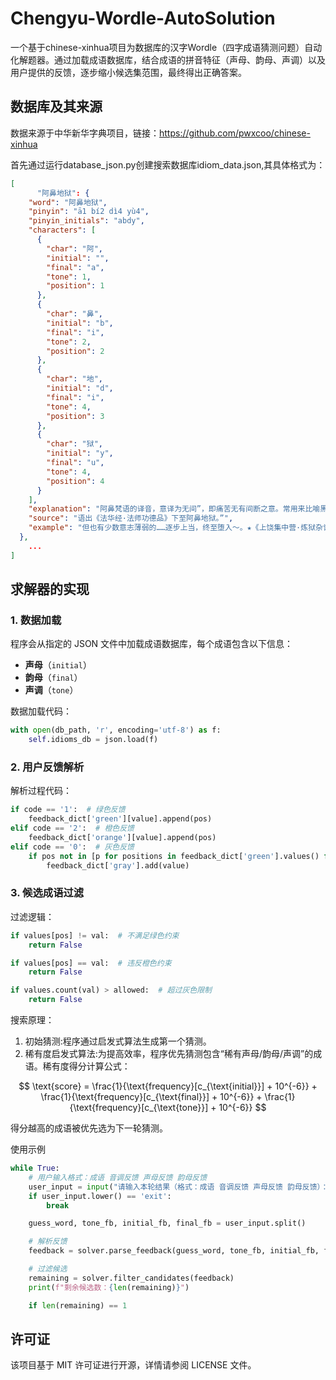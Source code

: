 # Chengyu-Wordle-AutoSolution
一个基于chinese-xinhua项目为数据库的汉字Wordle（四字成语猜测问题）自动化解题器。通过加载成语数据库，结合成语的拼音特征（声母、韵母、声调）以及用户提供的反馈，逐步缩小候选集范围，最终得出正确答案。
## 数据库及其来源
数据来源于中华新华字典项目，链接：https://github.com/pwxcoo/chinese-xinhua

首先通过运行database_json.py创建搜索数据库idiom_data.json,其具体格式为：
```json
[
      "阿鼻地狱": {
    "word": "阿鼻地狱",
    "pinyin": "ā1 bí2 dì4 yù4",
    "pinyin_initials": "abdy",
    "characters": [
      {
        "char": "阿",
        "initial": "",
        "final": "a",
        "tone": 1,
        "position": 1
      },
      {
        "char": "鼻",
        "initial": "b",
        "final": "i",
        "tone": 2,
        "position": 2
      },
      {
        "char": "地",
        "initial": "d",
        "final": "i",
        "tone": 4,
        "position": 3
      },
      {
        "char": "狱",
        "initial": "y",
        "final": "u",
        "tone": 4,
        "position": 4
      }
    ],
    "explanation": "阿鼻梵语的译音，意译为无间”，即痛苦无有间断之意。常用来比喻黑暗的社会和严酷的牢狱。又比喻无法摆脱的极其痛苦的境地。",
    "source": "语出《法华经·法师功德品》下至阿鼻地狱。”",
    "example": "但也有少数意志薄弱的……逐步上当，终至堕入～。★《上饶集中营·炼狱杂记》"
  },
    ...
]
```
## 求解器的实现
###  1. 数据加载
程序会从指定的 JSON 文件中加载成语数据库，每个成语包含以下信息：
- **声母**（`initial`）
- **韵母**（`final`）
- **声调**（`tone`）

数据加载代码：
```python
with open(db_path, 'r', encoding='utf-8') as f:
    self.idioms_db = json.load(f)
```
### 2. 用户反馈解析
解析过程代码：
```python
if code == '1':  # 绿色反馈
    feedback_dict['green'][value].append(pos)
elif code == '2':  # 橙色反馈
    feedback_dict['orange'][value].append(pos)
elif code == '0':  # 灰色反馈
    if pos not in [p for positions in feedback_dict['green'].values() for p in positions]:
        feedback_dict['gray'].add(value)
```
### 3. 候选成语过滤
过滤逻辑：
```python
if values[pos] != val:  # 不满足绿色约束
    return False

if values[pos] == val:  # 违反橙色约束
    return False

if values.count(val) > allowed:  # 超过灰色限制
    return False
```
搜索原理：
1. 初始猜测:程序通过启发式算法生成第一个猜测。
2. 稀有度启发式算法:为提高效率，程序优先猜测包含“稀有声母/韵母/声调”的成语。稀有度得分计算公式：

$$
\text{score} = \frac{1}{\text{frequency}[c_{\text{initial}}] + 10^{-6}} + 
\frac{1}{\text{frequency}[c_{\text{final}}] + 10^{-6}} + 
\frac{1}{\text{frequency}[c_{\text{tone}}] + 10^{-6}}
$$

得分越高的成语被优先选为下一轮猜测。

使用示例

```python
while True:
    # 用户输入格式：成语 音调反馈 声母反馈 韵母反馈
    user_input = input("请输入本轮结果（格式：成语 音调反馈 声母反馈 韵母反馈）：")
    if user_input.lower() == 'exit':
        break

    guess_word, tone_fb, initial_fb, final_fb = user_input.split()

    # 解析反馈
    feedback = solver.parse_feedback(guess_word, tone_fb, initial_fb, final_fb)

    # 过滤候选
    remaining = solver.filter_candidates(feedback)
    print(f"剩余候选数：{len(remaining)}")

    if len(remaining) == 1
```
## 许可证

该项目基于 MIT 许可证进行开源，详情请参阅 LICENSE 文件。


